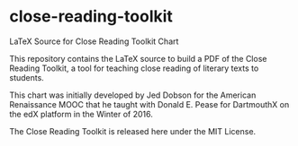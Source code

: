 # close-reading-toolkit
LaTeX Source for Close Reading Toolkit Chart

This repository contains the LaTeX source to build a PDF of the Close Reading
Toolkit, a tool for teaching close reading of literary texts to students. 

This chart was initially developed by Jed Dobson for the American Renaissance
MOOC that he taught with Donald E. Pease for DartmouthX on the edX platform in
the Winter of 2016.

The Close Reading Toolkit is released here under the MIT License. 

